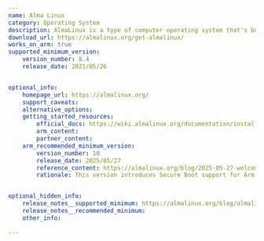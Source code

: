 ```yaml
---
name: Alma Linux
category: Operating System
description: AlmaLinux is a type of computer operating system that's built and supported by a community, aiming to be stable and dependable for businesses and other users.
download_url: https://almalinux.org/get-almalinux/
works_on_arm: true
supported_minimum_version:
    version_number: 8.4
    release_date: 2021/05/26


optional_info:
    homepage_url: https://almalinux.org/
    support_caveats:
    alternative_options:
    getting_started_resources:
        official_docs: https://wiki.almalinux.org/documentation/installation-guide.html
        arm_content:
        partner_content:
    arm_recommended_minimum_version:
        version_number: 10
        release_date: 2025/05/27
        reference_content: https://almalinux.org/blog/2025-05-27-welcoming-almalinux-10/
        rationale: This version introduces Secure Boot support for Arm platforms, strengthening trusted boot in both bare-metal and virtualized environments. Installation ISOs, cloud, container, and live images are available for Arm64 (Aarch64) alongside other architectures, ensuring compatibility across modern workloads.


optional_hidden_info:
    release_notes__supported_minimum: https://almalinux.org/blog/almalinux-os-8-4-for-arm-aarch64-now-available/
    release_notes__recommended_minimum:
    other_info:

---
```

